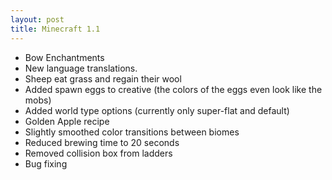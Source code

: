 ```yaml
---
layout: post
title: Minecraft 1.1
---
```


* Bow Enchantments<br>
* New language translations.<br>
* Sheep eat grass and regain their wool<br>
* Added spawn eggs to creative (the colors of the eggs even look like the mobs)<br>
* Added world type options (currently only super-flat and default)<br>
* Golden Apple recipe<br>
* Slightly smoothed color transitions between biomes<br>
* Reduced brewing time to 20 seconds<br>
* Removed collision box from ladders<br>
* Bug fixing<br>
